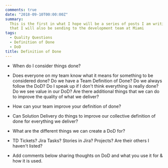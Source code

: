 ```yaml
---
comments: true
date: "2018-09-10T00:00:00Z"
summary:
  This is the first in what I hope will be a series of posts I am writing,
  that I will also be sending to the development team at Miami
tags:
  - Quality Questions
  - Definition of Done
  - DoD
title: Definition of Done
---
```


- When do I consider things done?
- Does everyone on my team know what it means for something to be considered done? Do we have a Team Definition of Done? Do we always follow the DoD? Do I speak up if I don't think everything is really done? Do we see value in our DoD? Are there additional things that we can do to improve the quality of what we deliver?
- How can your team improve your definition of done?
- Can Solution Delivery do things to improve our collective definition of done for everything we deliver?
- What are the different things we can create a DoD for?
- TD Tickets? Jira Tasks? Stories in Jira? Projects? Are their others I haven't listed?

- Add comments below sharing thoughts on DoD and what you use it for & how it is used.
